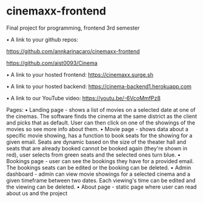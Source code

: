 # cinemaxx-frontend
Final project for programming, frontend 3rd semester 

•	 A link to your github repos:

  https://github.com/annkarinacaro/cinemaxx-frontend

  https://github.com/aist0093/Cinema

•	 A link to your hosted frontend:
  https://cinemaxx.surge.sh


•	 A link to your hosted backend: 
  https://cinema-backend1.herokuapp.com

• A link to our YouTube video:
  https://youtu.be/-6VcoMmfPz8

Pages:
•	Landing page - shows a list of movies on a selected date at one of the cinemas. The software finds the cinema at the same district as the client and picks that as default. User can then click on one of the showings of the movies so see more info about them.
•	Movie page - shows data about a specific movie showing, has a function to book seats for the showing for a given email. Seats are dynamic based on the size of the theater hall and seats that are already booked cannot be booked again (they're shown in red), user selects from green seats and the selected ones turn blue.
•	Bookings page - user can see the bookings they have for a provided email. The bookings seats can be edited or the booking can be deleted.
•	Admin dashboard - admin can view movie showings for a selected cinema and a given timeframe between two dates. Each viewing's time can be edited and the viewing can be deleted.
•	About page - static page where user can read about us and the project
